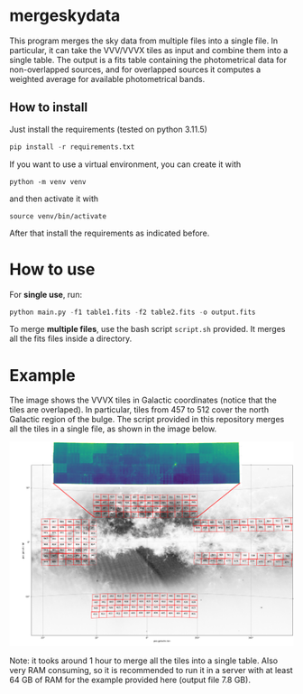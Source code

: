 # mergeskydata

This program merges the sky data from multiple files into a single file. In particular, it can take the VVV/VVVX tiles as input and combine them into a single table. The output is a fits table containing the photometrical data for non-overlapped sources, and for overlapped sources it computes a weighted average for available photometrical bands.

## How to install

Just install the requirements  (tested on python 3.11.5)
```python
pip install -r requirements.txt
```

If you want to use a virtual environment, you can create it with
```
python -m venv venv
```
and then activate it with
```
source venv/bin/activate
```
After that install the requirements as indicated before.

# How to use

For **single use**, run:
```python
python main.py -f1 table1.fits -f2 table2.fits -o output.fits
```

To merge **multiple files**, use the bash script `script.sh` provided. It merges all the fits files inside a directory.

# Example

The image shows the VVVX tiles in Galactic coordinates (notice that the tiles are overlaped). In particular, tiles from 457 to 512 cover the north Galactic region of the bulge. The script provided in this repository merges all the tiles in a single file,  as shown in the image below.

![image](vvvx_tiles.png)

Note: it tooks around 1 hour to merge all the tiles into a single table. Also very RAM consuming, so it is recommended to run it in a server with at least 64 GB of RAM for the example provided here (output file 7.8 GB).